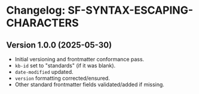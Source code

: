 # Changelog: SF-SYNTAX-ESCAPING-CHARACTERS

## Version 1.0.0 (2025-05-30)
- Initial versioning and frontmatter conformance pass.
- `kb-id` set to "standards" (if it was blank).
- `date-modified` updated.
- `version` formatting corrected/ensured.
- Other standard frontmatter fields validated/added if missing.

